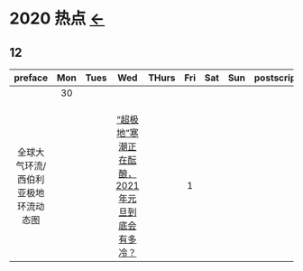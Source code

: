 # 2020 热点  [←](../index.md)

## 12

| preface | Mon | Tues | Wed | THurs | Fri | Sat | Sun | postscript |
|:---:|:---:|:---:|:---:|:---:|:---:|:---:|:---:|:---:|
| []() | 30 | []() | []() | []() | []() | []() | []() | []() |
| []() | []() | []() | []() | []() | []() | []() | []() | []() |
| []() | []() | []() | []() | []() | []() | []() | []() | []() |
| []() | []() | []() | []() | []() | []() | []() | []() | []() |
| 全球大气环流/西伯利亚极地环流动态图 | []() | []() | [“超极地”寒潮正在酝酿，2021年元旦到底会有多冷？](https://weibo.com/ttarticle/p/show?id=2309404585440563822985#_0) | []() | 1 | []() | []() | []() |

